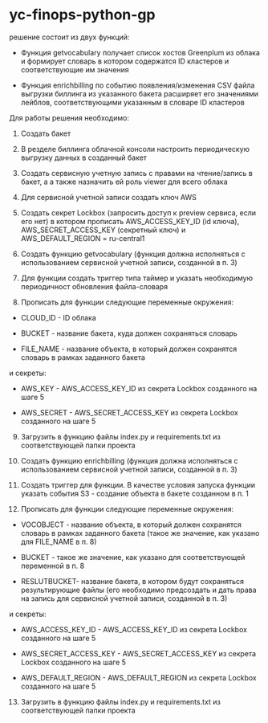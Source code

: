 
# yc-finops-python-gp

  

решение состоит из двух функций:

- Функция getvocabulary получает список хостов Greenplum из облака и формирует словарь в котором содержатся ID кластеров и соответствующие им значения

- Функция enrichbilling по событию появления/изменения CSV файла выгрузки биллинга из указанного бакета расширяет его значениями лейблов, соответствующими указанным в словаре ID кластеров

  

Для работы решения необходимо:

  

1. Создать бакет

2. В резделе биллинга облачной консоли настроить периодическую выгрузку данных в созданный бакет

3. Создать сервисную учетную запись с правами на чтение/запись в бакет, а а также назначить ей роль viewer для всего облака

4. Для сервисной учетной записи создать ключ AWS

5. Создать секрет Lockbox (запросить доступ к preview сервиса, если его нет) в котором прописать AWS\_ACCESS\_KEY\_ID (id ключа), AWS\_SECRET\_ACCESS\_KEY (секретный ключ) и AWS\_DEFAULT\_REGION = ru-central1

6. Создать функцию getvocabulary (функция должна исполняться с использованием сервисной учетной записи, созданной в п. 3)

7. Для функции создать триггер типа таймер и указать необходимую периодичност обновления файла-словаря

8. Прописать для функции следующие переменные окружения:

- CLOUD\_ID - ID облака

- BUCKET - название бакета, куда должен сохраняться словарь

- FILE\_NAME - название объекта, в который должен сохранятся словарь в рамках заданного бакета

и секреты:

- AWS\_KEY - AWS\_ACCESS\_KEY\_ID из секрета Lockbox созданного на шаге 5

- AWS\_SECRET - AWS\_SECRET\_ACCESS\_KEY из секрета Lockbox созданного на шаге 5

9. Загрузить в функцию файлы index.py и requirements.txt из соответствующей папки проекта

10. Создать функцию enrichbilling (функция должна исполняться с использованием сервисной учетной записи, созданной в п. 3)

11. Создать триггер для функции. В качестве условия запуска функции указать события S3 - создание объекта в бакете созданном в п. 1

12. Прописать для функции следующие переменные окружения:

- VOCOBJECT - название объекта, в который должен сохранятся словарь в рамках заданного бакета (такое же значение, как указано для FILE\_NAME в п. 8)

- BUCKET - такое же значение, как указано для соответствующей переменной в п. 8

- RESLUTBUCKET- название бакета, в котором будут сохраняться результирующие файлы (его необходимо предсоздать и дать права на запись для сервисной учетной записи, созданной в п. 3)

и секреты:

- AWS\_ACCESS\_KEY\_ID - AWS\_ACCESS\_KEY\_ID из секрета Lockbox созданного на шаге 5

- AWS\_SECRET\_ACCESS\_KEY - AWS\_SECRET\_ACCESS\_KEY из секрета Lockbox созданного на шаге 5

- AWS\_DEFAULT\_REGION - AWS_DEFAULT_REGION из секрета Lockbox созданного на шаге 5

13. Загрузить в функцию файлы index.py и requirements.txt из соответствующей папки проекта
